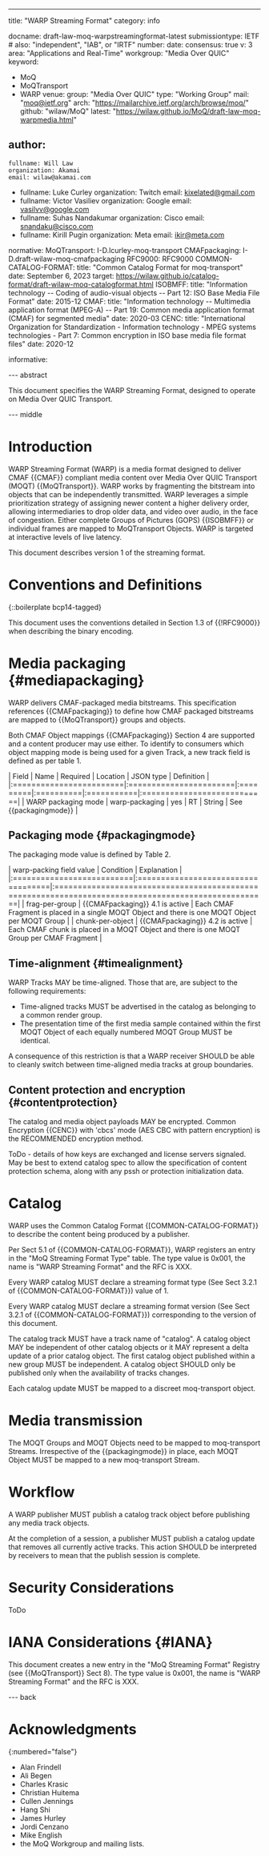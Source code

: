 ---
title: "WARP Streaming Format"
category: info

docname: draft-law-moq-warpstreamingformat-latest
submissiontype: IETF  # also: "independent", "IAB", or "IRTF"
number:
date:
consensus: true
v: 3
area: "Applications and Real-Time"
workgroup: "Media Over QUIC"
keyword:
 - MoQ
 - MoQTransport
 - WARP
venue:
  group: "Media Over QUIC"
  type: "Working Group"
  mail: "moq@ietf.org"
  arch: "https://mailarchive.ietf.org/arch/browse/moq/"
  github: "wilaw/MoQ"
  latest: "https://wilaw.github.io/MoQ/draft-law-moq-warpmedia.html"

author:
 -
    fullname: Will Law
    organization: Akamai
    email: wilaw@akamai.com
 -
    fullname: Luke Curley
    organization: Twitch
    email: kixelated@gmail.com
 -
    fullname: Victor Vasiliev
    organization: Google
    email: vasilvv@google.com
 -
    fullname: Suhas Nandakumar
    organization: Cisco
    email: snandaku@cisco.com
 -
    fullname: Kirill Pugin
    organization: Meta
    email: ikir@meta.com

normative:
  MoQTransport: I-D.lcurley-moq-transport
  CMAFpackaging: I-D.draft-wilaw-moq-cmafpackaging
  RFC9000: RFC9000
  COMMON-CATALOG-FORMAT:
    title: "Common Catalog Format for moq-transport"
    date: September 6, 2023
    target: https://wilaw.github.io/catalog-format/draft-wilaw-moq-catalogformat.html
  ISOBMFF:
    title: "Information technology -- Coding of audio-visual objects -- Part 12: ISO Base Media File Format"
    date: 2015-12
  CMAF:
    title: "Information technology -- Multimedia application format (MPEG-A) -- Part 19: Common media application format (CMAF) for segmented media"
    date: 2020-03
  CENC:
    title: "International Organization for Standardization - Information technology - MPEG systems technologies - Part 7: Common encryption in ISO base media file format files"
    date: 2020-12

informative:


--- abstract

This document specifies the WARP Streaming Format, designed to operate on Media Over QUIC Transport.


--- middle

# Introduction

WARP Streaming Format (WARP) is a media format designed to deliver CMAF {{CMAF}} compliant media content over Media Over QUIC Transport (MOQT) {{MoQTransport}}. WARP works by fragmenting the bitstream into objects that can be independently transmitted. WARP leverages a simple prioritization strategy of assigning newer content a higher delivery order, allowing intermediaries to drop older data, and video over audio, in the face of congestion. Either complete Groups of Pictures (GOPS) {{ISOBMFF}} or individual frames are mapped to MoQTransport Objects. WARP is targeted at interactive levels of live latency.

This document describes version 1 of the streaming format.

# Conventions and Definitions

{::boilerplate bcp14-tagged}

This document uses the conventions detailed in Section 1.3 of {{!RFC9000}} when describing the binary encoding.

# Media packaging {#mediapackaging}
WARP delivers CMAF-packaged media bitstreams. This specification references {{CMAFpackaging}} to define how CMAF packaged bitstreams are mapped to {{MoQTransport}} groups and objects.

Both CMAF Object mappings {{CMAFpackaging}} Section 4 are supported and a content producer may use either. To identify to consumers which object mapping mode is being used for a given Track, a new track field is defined as per table 1.


| Field                   |  Name                  | Required |  Location |  JSON type |      Definition            |
|:========================|:=======================|:=========|:==========|:===========|:===========================|
| WARP packaging mode     | warp-packaging         |  yes     |   RT      |  String    | See {{packagingmode}}      |


## Packaging mode {#packagingmode}
The packaging mode value is defined by Table 2.


| warp-packing field value  |  Condition                         |                                              Explanation                                            |
|:==========================|:===================================|:====================================================================================================|
| frag-per-group            | {{CMAFpackaging}} 4.1 is active    |  Each CMAF Fragment is placed in a single MOQT Object and there is one MOQT Object per MOQT Group   |
| chunk-per-object          | {{CMAFpackaging}} 4.2 is active    |  Each CMAF chunk is placed in a MOQT Object and there is one MOQT Group per CMAF Fragment           |


## Time-alignment {#timealignment}
WARP Tracks MAY be time-aligned. Those that are, are subject to the following requirements:

* Time-aligned tracks MUST be advertised in the catalog as belonging to a common render group.
* The presentation time of the first media sample contained within the first MOQT Object of each equally numbered MOQT Group MUST be identical.

A consequence of this restriction is that a WARP receiver SHOULD be able to cleanly switch between time-aligned media tracks at group boundaries.

## Content protection and encryption {#contentprotection}

The catalog and media object payloads MAY be encrypted. Common Encryption {{CENC}} with 'cbcs' mode (AES CBC with pattern encryption) is the RECOMMENDED encryption method.

ToDo - details of how keys are exchanged and license servers signaled. May be best to extend catalog spec to allow the specification of content protection schema, along with any pssh or protection initialization data.

# Catalog

WARP uses the Common Catalog Format {[COMMON-CATALOG-FORMAT}} to describe the content being produced by a publisher.

Per Sect 5.1 of {{COMMON-CATALOG-FORMAT}}, WARP registers an entry in the "MoQ Streaming Format Type" table.  The type value is 0x001, the name is "WARP Streaming Format" and the RFC is XXX.

Every WARP catalog MUST declare a streaming format type (See Sect 3.2.1 of {{COMMON-CATALOG-FORMAT}}) value of 1.

Every WARP catalog MUST declare a streaming format version (See Sect 3.2.1 of {{COMMON-CATALOG-FORMAT}}) corresponding to the version of this document.

The catalog track MUST have a track name of "catalog". A catalog object MAY be independent of other catalog objects or it MAY represent a delta update of a prior catalog object. The first catalog object published within a new group MUST be independent.  A catalog object SHOULD only be published only when the availability of tracks changes.

Each catalog update MUST be mapped to a discreet moq-transport object.



# Media transmission
The MOQT Groups and MOQT Objects need to be mapped to moq-transport Streams. Irrespective of the {{packagingmode}} in place, each MOQT Object MUST be mapped to a new moq-transport Stream.

# Workflow

A WARP publisher MUST publish a catalog track object before publishing any media track objects.

At the completion of a session, a publisher MUST publish a catalog update that removes all currently active tracks.  This action SHOULD be interpreted by receivers to mean that the publish session is complete.



# Security Considerations

ToDo

# IANA Considerations {#IANA}

This document creates a new entry in the "MoQ Streaming Format" Registry (see {{MoQTransport}} Sect 8).  The type value is 0x001, the name is "WARP Streaming Format" and the RFC is XXX.

--- back

# Acknowledgments
{:numbered="false"}

- Alan Frindell
- Ali Begen
- Charles Krasic
- Christian Huitema
- Cullen Jennings
- Hang Shi
- James Hurley
- Jordi Cenzano
- Mike English
- the MoQ Workgroup and mailing lists.
